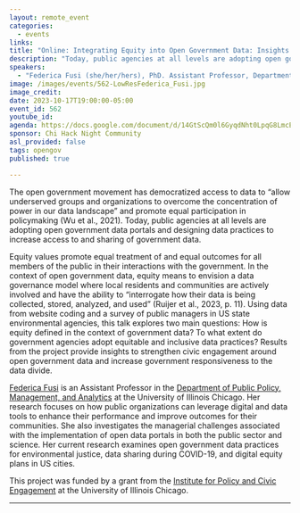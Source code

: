 ```yaml
---
layout: remote_event
categories:
  - events
links: 
title: "Online: Integrating Equity into Open Government Data: Insights from a Pilot Survey"
description: "Today, public agencies at all levels are adopting open government data portals and designing data practices to increase access to and sharing of government data. Using data from website coding and a survey of public managers in US state environmental agencies, this talk explores two main questions: How is equity defined in the context of government data? To what extent do government agencies adopt equitable and inclusive data practices? Results from the project provide insights to strengthen civic engagement around open government data and increase government responsiveness to the data divide."
speakers:
  - "Federica Fusi (she/her/hers), PhD. Assistant Professor, Department of Public Policy, Management, and Analytics, UIC"
image: /images/events/562-LowResFederica_Fusi.jpg
image_credit:
date: 2023-10-17T19:00:00-05:00
event_id: 562
youtube_id: 
agenda: https://docs.google.com/document/d/14GtScQm0l6GyqdNht0LpqG8LmcEF7i3COjNJ06PaTj8/edit#
sponsor: Chi Hack Night Community
asl_provided: false
tags: opengov
published: true

---
```


The open government movement has democratized access to data to “allow underserved groups and organizations to overcome the concentration of power in our data landscape” and promote equal participation in policymaking (Wu et al., 2021). Today, public agencies at all levels are adopting open government data portals and designing data practices to increase access to and sharing of government data. 

Equity values promote equal treatment of and equal outcomes for all members of the public in their interactions with the government. In the context of open government data, equity means to envision a data governance model where local residents and communities are actively involved and have the ability to “interrogate how their data is being collected, stored, analyzed, and used” (Ruijer et al., 2023, p. 11). Using data from website coding and a survey of public managers in US state environmental agencies, this talk explores two main questions: How is equity defined in the context of government data? To what extent do government agencies adopt equitable and inclusive data practices? Results from the project provide insights to strengthen civic engagement around open government data and increase government responsiveness to the data divide.

[Federica Fusi](http://fusifederica.weebly.com/) is an Assistant Professor in the [Department of Public Policy, Management, and Analytics](https://cuppa.uic.edu/academics/pa/) at the University of Illinois Chicago. Her research focuses on how public organizations can leverage digital and data tools to enhance their performance and improve outcomes for their communities. She also investigates the managerial challenges associated with the implementation of open data portals in both the public sector and science. Her current research examines open government data practices for environmental justice, data sharing during COVID-19, and digital equity plans in US cities.

This project was funded by a grant from the [Institute for Policy and Civic Engagement](https://ipce.uic.edu) at the University of Illinois Chicago. 


---

